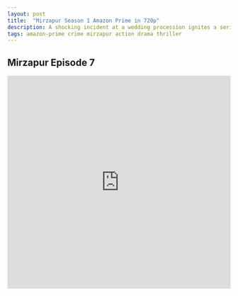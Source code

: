 ```yaml
---
layout: post
title:  "Mirzapur Season 1 Amazon Prime in 720p"
description: A shocking incident at a wedding procession ignites a series of events entangling the lives of two families in the lawless city of Mirzapur.
tags: amazon-prime crime mirzapur action drama thriller
---
```



## Mirzapur Episode 7

<div class="responsive-container">
<iframe src="https://drive.google.com/file/d/1-6Lpj-R_Wil2Wnw8XUlicGK0wSqhzbPS/preview" frameborder="0" marginwidth="0" marginheight="0" scrolling="NO" width="100%" height="480" allowfullscreen></iframe>
<div style="width: 80px; height: 80px; position: absolute; opacity: 0; right: 0px; top: 0px;"> </div></div>

<script data-ad-client="ca-pub-8367357551397143" async src="https://pagead2.googlesyndication.com/pagead/js/adsbygoogle.js"></script>
